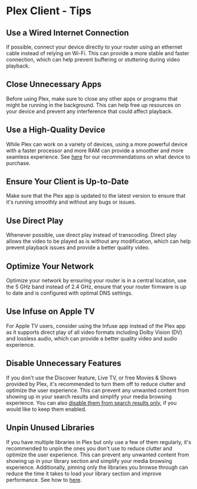 # Plex Client - Tips

## Use a Wired Internet Connection

If possible, connect your device directly to your router using an ethernet cable instead of relying on Wi-Fi. This can provide a more stable and faster connection, which can help prevent buffering or stuttering during video playback.

## Close Unnecessary Apps

Before using Plex, make sure to close any other apps or programs that might be running in the background. This can help free up resources on your device and prevent any interference that could affect playback.

## Use a High-Quality Device

While Plex can work on a variety of devices, using a more powerful device with a faster processor and more RAM can provide a smoother and more seamless experience. See [here](https://docs.blackbeard.media/plex/playback/#what-device-should-i-buy-for-plex) for our recommendations on what device to purchase.

## Ensure Your Client is Up-to-Date

Make sure that the Plex app is updated to the latest version to ensure that it's running smoothly and without any bugs or issues.

## Use Direct Play

Whenever possible, use direct play instead of transcoding. Direct play allows the video to be played as is without any modification, which can help prevent playback issues and provide a better quality video.

## Optimize Your Network

Optimize your network by ensuring your router is in a central location, use the 5 GHz band instead of 2.4 GHz, ensure that your router firmware is up to date and is configured with optimal DNS settings.

## Use Infuse on Apple TV

For Apple TV users, consider using the Infuse app instead of the Plex app as it supports direct play of all video formats including Dolby Vision (DV) and lossless audio, which can provide a better quality video and audio experience.

## Disable Unnecessary Features

If you don't use the Discover feature, Live TV, or free Movies & Shows provided by Plex, it's recommended to turn them off to reduce clutter and optimize the user experience. This can prevent any unwanted content from showing up in your search results and simplify your media browsing experience. You can also [disable them from search results only](https://docs.blackbeard.media/plex/libraries/#disable-discover-feature-on-search), if you would like to keep them enabled.

## Unpin Unused Libraries

If you have multiple libraries in Plex but only use a few of them regularly, it's recommended to unpin the ones you don't use to reduce clutter and optimize the user experience. This can prevent any unwanted content from showing up in your library section and simplify your media browsing experience. Additionally, pinning only the libraries you browse through can reduce the time it takes to load your library section and improve performance. See how to [here](https://docs.blackbeard.media/plex/getting-started/#how-to-setup-your-libraries).
